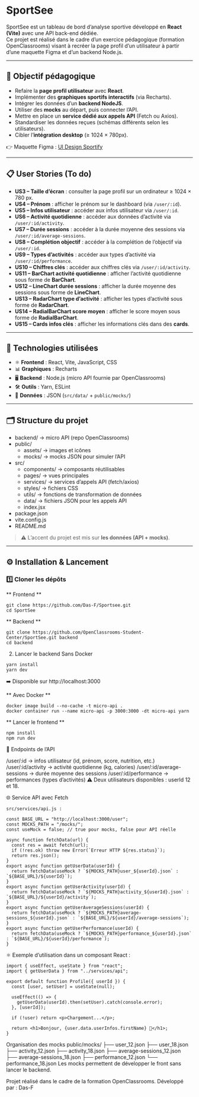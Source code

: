 # SportSee

SportSee est un tableau de bord d’analyse sportive développé en **React (Vite)** avec une API back-end dédiée.  
Ce projet est réalisé dans le cadre d’un exercice pédagogique (formation OpenClassrooms) visant à recréer la page profil d’un utilisateur à partir d’une maquette Figma et d’un backend Node.js.

---

## 🎯 Objectif pédagogique

- Refaire la **page profil utilisateur** avec **React**.  
- Implémenter des **graphiques sportifs interactifs** (via Recharts).  
- Intégrer les données d’un **backend NodeJS**.  
- Utiliser des **mocks** au départ, puis connecter l’API.  
- Mettre en place un **service dédié aux appels API** (Fetch ou Axios).  
- Standardiser les données reçues (schémas différents selon les utilisateurs).  
- Cibler l’**intégration desktop** (≥ 1024 × 780px).

👉 Maquette Figma : [UI Design Sportify](https://www.figma.com/design/BMomGVZqLZb811mDMShpLu/UI-design-Sportify-FR?node-id=0-1&p=f&t=KAkYGxwaWT8Wro53-0)

---

## 📋 User Stories (To do)

- **US3 – Taille d’écran** : consulter la page profil sur un ordinateur ≥ 1024 × 780 px.  
- **US4 – Prénom** : afficher le prénom sur le dashboard (via `/user/:id`).  
- **US5 – Infos utilisateur** : accéder aux infos utilisateur via `/user/:id`.  
- **US6 – Activité quotidienne** : accéder aux données d’activité via `/user/:id/activity`.  
- **US7 – Durée sessions** : accéder à la durée moyenne des sessions via `/user/:id/average-sessions`.  
- **US8 – Complétion objectif** : accéder à la complétion de l’objectif via `/user/:id`.  
- **US9 – Types d’activités** : accéder aux types d’activité via `/user/:id/performance`.  
- **US10 – Chiffres clés** : accéder aux chiffres clés via `/user/:id/activity`.  
- **US11 – BarChart activité quotidienne** : afficher l’activité quotidienne sous forme de **BarChart**.  
- **US12 – LineChart durée sessions** : afficher la durée moyenne des sessions sous forme de **LineChart**.  
- **US13 – RadarChart type d’activité** : afficher les types d’activité sous forme de **RadarChart**.  
- **US14 – RadialBarChart score moyen** : afficher le score moyen sous forme de **RadialBarChart**.  
- **US15 – Cards infos clés** : afficher les informations clés dans des **cards**.

---

## 🧰 Technologies utilisées

- ⚛️ **Frontend** : React, Vite, JavaScript, CSS  
- 📊 **Graphiques** : Recharts  
- 🖥️ **Backend** : Node.js (micro API fournie par OpenClassrooms)  
- 🛠️ **Outils** : Yarn, ESLint  
- 📂 **Données** : JSON (`src/data/` + `public/mocks/`)  

---

## 🗂️ Structure du projet

- backend/ → micro API (repo OpenClassrooms)  
- public/
  - assets/ → images et icônes  
  - mocks/ → mocks JSON pour simuler l’API  
- src/
  - components/ → composants réutilisables  
  - pages/ → vues principales  
  - services/ → services d’appels API (fetch/axios)  
  - styles/ → fichiers CSS  
  - utils/ → fonctions de transformation de données  
  - data/ → fichiers JSON pour les appels API  
  - index.jsx  
- package.json  
- vite.config.js  
- README.md  

> ⚠️ L’accent du projet est mis sur **les données (API + mocks)**.

---

## ⚙️ Installation & Lancement

### 1️⃣ Cloner les dépôts

** Frontend **  
```
git clone https://github.com/Das-F/Sportsee.git
cd SportSee
```

** Backend **
```
git clone https://github.com/OpenClassrooms-Student-Center/SportSee.git backend
cd backend
```

2. Lancer le backend
Sans Docker
```
yarn install
yarn dev
```

➡️ Disponible sur http://localhost:3000

** Avec Docker **
```
docker image build --no-cache -t micro-api .
docker container run --name micro-api -p 3000:3000 -dt micro-api yarn
```
** Lancer le frontend **
```
npm install
npm run dev
```

🔗 Endpoints de l’API

/user/:id → infos utilisateur (id, prénom, score, nutrition, etc.)
/user/:id/activity → activité quotidienne (kg, calories)
/user/:id/average-sessions → durée moyenne des sessions
/user/:id/performance → performances (types d’activités)
⚠️ Deux utilisateurs disponibles : userId 12 et 18.


🌐 Service API avec Fetch
```
src/services/api.js :

const BASE_URL = "http://localhost:3000/user";
const MOCKS_PATH = "/mocks/";
const useMock = false; // true pour mocks, false pour API réelle

async function fetchData(url) {
  const res = await fetch(url);
  if (!res.ok) throw new Error(`Erreur HTTP ${res.status}`);
  return res.json();
}
export async function getUserData(userId) {
  return fetchData(useMock ? `${MOCKS_PATH}user_${userId}.json` : `${BASE_URL}/${userId}`);
}
export async function getUserActivity(userId) {
  return fetchData(useMock ? `${MOCKS_PATH}activity_${userId}.json` : `${BASE_URL}/${userId}/activity`);
}
export async function getUserAverageSessions(userId) {
  return fetchData(useMock ? `${MOCKS_PATH}average-sessions_${userId}.json` : `${BASE_URL}/${userId}/average-sessions`);
}
export async function getUserPerformance(userId) {
  return fetchData(useMock ? `${MOCKS_PATH}performance_${userId}.json` : `${BASE_URL}/${userId}/performance`);
}
```

⚛️ Exemple d’utilisation dans un composant React :
```
import { useEffect, useState } from "react";
import { getUserData } from "../services/api";

export default function Profile({ userId }) {
  const [user, setUser] = useState(null);

  useEffect(() => {
    getUserData(userId).then(setUser).catch(console.error);
  }, [userId]);

  if (!user) return <p>Chargement...</p>;

  return <h1>Bonjour, {user.data.userInfos.firstName} 👋</h1>;
}
```

Organisation des mocks
public/mocks/
├── user_12.json
├── user_18.json
├── activity_12.json
├── activity_18.json
├── average-sessions_12.json
├── average-sessions_18.json
├── performance_12.json
└── performance_18.json
Les mocks permettent de développer le front sans lancer le backend.


Projet réalisé dans le cadre de la formation OpenClassrooms.
Développé par : Das-F
